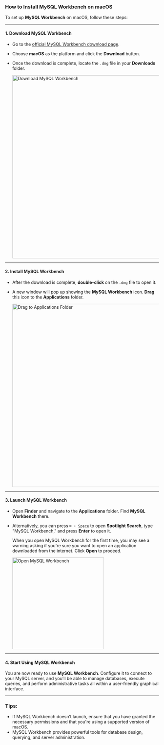 ### **How to Install MySQL Workbench on macOS**

To set up **MySQL Workbench** on macOS, follow these steps:

---

#### **1. Download MySQL Workbench**

- Go to the [official MySQL Workbench download page](https://dev.mysql.com/downloads/workbench/).
- Choose **macOS** as the platform and click the **Download** button.
- Once the download is complete, locate the `.dmg` file in your **Downloads** folder.

  <img src="https://github.com/user-attachments/assets/7dabc57c-bdcb-44f4-a1da-563c9a524b8d" width="600" alt="Download MySQL Workbench"/>

---

#### **2. Install MySQL Workbench**

- After the download is complete, **double-click** on the `.dmg` file to open it.
- A new window will pop up showing the **MySQL Workbench** icon. **Drag** this icon to the **Applications** folder.

  <img src="https://github.com/user-attachments/assets/aff44baf-ffcf-4bda-b2a3-b7794e4a1872" width="600" alt="Drag to Applications Folder"/>

---

#### **3. Launch MySQL Workbench**

- Open **Finder** and navigate to the **Applications** folder. Find **MySQL Workbench** there.
- Alternatively, you can press `⌘ + Space` to open **Spotlight Search**, type "MySQL Workbench," and press **Enter** to open it.
  
  When you open MySQL Workbench for the first time, you may see a warning asking if you're sure you want to open an application downloaded from the internet. Click **Open** to proceed.

  <img src="https://github.com/user-attachments/assets/239a3a22-21bb-4a0d-86f2-05e9ff839ad7" width="300" alt="Open MySQL Workbench"/>

---

#### **4. Start Using MySQL Workbench**

You are now ready to use **MySQL Workbench**. Configure it to connect to your MySQL server, and you’ll be able to manage databases, execute queries, and perform administrative tasks all within a user-friendly graphical interface.

---

### **Tips**:

- If MySQL Workbench doesn’t launch, ensure that you have granted the necessary permissions and that you're using a supported version of macOS.
- MySQL Workbench provides powerful tools for database design, querying, and server administration.
